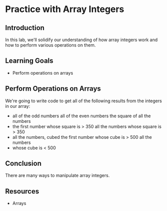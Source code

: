 # Practice with Array Integers

## Introduction

In this lab, we'll solidify our understanding of how array integers work and how
to perform various operations on them.

## Learning Goals

- Perform operations on arrays

## Perform Operations on Arrays

We're going to write code to get all of the following results from the integers
in our array:

- all of the odd numbers all of the even numbers the square of all the numbers
- the first number whose square is > 350 all the numbers whose square is > 350
- all the numbers, cubed the first number whose cube is > 500 all the numbers
- whose cube is < 500

## Conclusion

There are many ways to manipulate array integers.

## Resources

- Arrays
